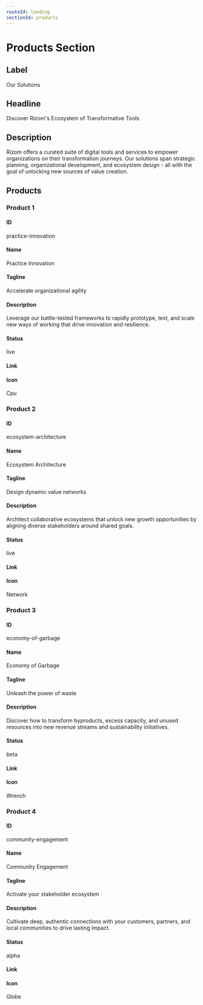 ```yaml
---
routeId: landing
sectionId: products
---
```

# Products Section

## Label
Our Solutions

## Headline
Discover Rizom's Ecosystem of Transformative Tools

## Description
Rizom offers a curated suite of digital tools and services to empower organizations on their transformation journeys. Our solutions span strategic planning, organizational development, and ecosystem design - all with the goal of unlocking new sources of value creation.

## Products

### Product 1

#### ID
practice-innovation

#### Name
Practice Innovation

#### Tagline
Accelerate organizational agility

#### Description
Leverage our battle-tested frameworks to rapidly prototype, test, and scale new ways of working that drive innovation and resilience.

#### Status
live

#### Link


#### Icon
Cpu

### Product 2

#### ID
ecosystem-architecture

#### Name
Ecosystem Architecture

#### Tagline
Design dynamic value networks

#### Description
Architect collaborative ecosystems that unlock new growth opportunities by aligning diverse stakeholders around shared goals.

#### Status
live

#### Link


#### Icon
Network

### Product 3

#### ID
economy-of-garbage

#### Name
Economy of Garbage

#### Tagline
Unleash the power of waste

#### Description
Discover how to transform byproducts, excess capacity, and unused resources into new revenue streams and sustainability initiatives.

#### Status
beta

#### Link


#### Icon
Wrench

### Product 4

#### ID
community-engagement

#### Name
Community Engagement

#### Tagline
Activate your stakeholder ecosystem

#### Description
Cultivate deep, authentic connections with your customers, partners, and local communities to drive lasting impact.

#### Status
alpha

#### Link


#### Icon
Globe
